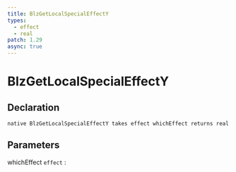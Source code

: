 ```yaml
---
title: BlzGetLocalSpecialEffectY
types:
  - effect
  - real
patch: 1.29
async: true
---
```


# BlzGetLocalSpecialEffectY

## Declaration

```jass
native BlzGetLocalSpecialEffectY takes effect whichEffect returns real
```

## Parameters
whichEffect `effect`
: 

